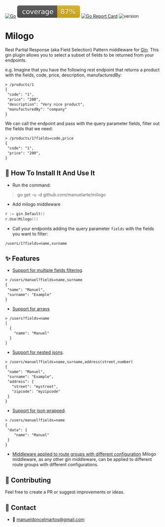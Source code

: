 [![Go](https://github.com/manuelarte/milogo/actions/workflows/go.yml/badge.svg)](https://github.com/manuelarte/milogo/actions/workflows/go.yml)
![coverage](https://raw.githubusercontent.com/manuelarte/milogo/badges/.badges/main/coverage.svg)
[![Go Report Card](https://goreportcard.com/badge/github.com/manuelarte/milogo)](https://goreportcard.com/report/github.com/manuelarte/milogo)
![version](https://img.shields.io/github/v/release/manuelarte/milogo)
# Milogo
Rest Partial Response (aka Field Selection) Pattern middleware for [Gin](https://gin-gonic.com/). This gin plugin allows you to select a subset of fields to be returned from your endpoints.

e.g. Imagine that you have the following rest endpoint that returns a product with the fields, code, price, description, manufacturedBy:
```
> /products/1
{
 "code": "1",
 "price": "200",
 "description": "Very nice product",
 "manufacturedBy": "company"
}
```
We can call the endpoint and pass with the query parameter fields, filter out the fields that we need:
```
> /products/1?fields=code,price
{
 "code": "1",
 "price": "200",
}
```

## 📝 How To Install It And Use It

- Run the command:

> go get -u -d github.com/manuelarte/milogo

- Add milogo middleware
```go
r := gin.Default()
r.Use(Milogo())
```

- Call your endpoints adding the query parameter `fields` with the fields you want to filter:
```
/users/1?fields=name,surname
```

## ✨ Features

- [Support for multiple fields filtering](./examples/simple). 

```
> /users/manuel?fields=name,surname
{
 "name": "Manuel",
 "surname": "Example"
}
```

- [Support for arrays](./examples/simple-array)

```
> /users?fields=name
[
  {
    "name": "Manuel"
  }
]
```

- [Support for nested jsons](./examples/nested).

```
> /users/manuel?fields=name,surname,address(street,number)
{
 "name": "Manuel",
 "surname": "Example",
 "address": {
   "street": "mystreet",
   "zipcode": "myzipcode"
 }
}
```

- [Support for json wrapped](./examples/wrapped). 
```
> /users/manuel?fields=name
{
 "data": {
    "name": "Manuel"
 }
}
```

- [Middleware applied to route groups with different configuration](./example/routeGroups)
Milogo middleware, as any other gin middleware, can be applied to different route groups with different configurations.

## 🤝 Contributing

Feel free to create a PR or suggest improvements or ideas.

## 🔗 Contact

- 📧 manueldoncelmartos@gmail.com
